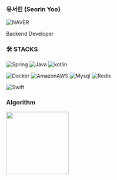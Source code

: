 ### 유서린 (Seorin Yoo)
![NAVER](https://img.shields.io/badge/NAVER-2DB400?style=for-the-social&logo=NAVER&logoColor=white)

Backend Developer




### 🛠 STACKS

![Spring](https://img.shields.io/badge/spring-6DB33F?style=for-the-social&logo=spring&logoColor=white)
![Java](https://img.shields.io/badge/java-007396?style=for-the-social&logo=java&logoColor=white)
![kotlin](https://img.shields.io/badge/Kotlin-7F52FF?style=for-the-social&logo=kotlin&logoColor=white)
<!--  ![Springboot](https://img.shields.io/badge/springboot-6DB33F?style=for-the-social&logo=springboot&logoColor=white)  -->

![Docker](https://img.shields.io/badge/Docker-2496ED?style=for-the-social&logo=Docker&logoColor=white)
![AmazonAWS](https://img.shields.io/badge/aws-232F3E?style=for-the-social&logo=amazonaws&logoColor=white)
![Mysql](https://img.shields.io/badge/Mysql-4479A1?style=for-the-social&logo=Mysql&logoColor=white)
![Redis](https://img.shields.io/badge/Redis-DC382D?style=for-the-social&logo=Redis&logoColor=white)

![Swift](https://img.shields.io/badge/Swift-F05138?style=for-the-social&logo=Swift&logoColor=white)
<!-- ![Node.js](https://img.shields.io/badge/Node.js-339933?style=flat-square&logo=Node.js&logoColor=white) -->


### Algorithm
<a href="https://solved.ac/profile/sprout3082"><img src="http://mazassumnida.wtf/api/v2/generate_badge?boj=sprout3082" height="170"></a>

